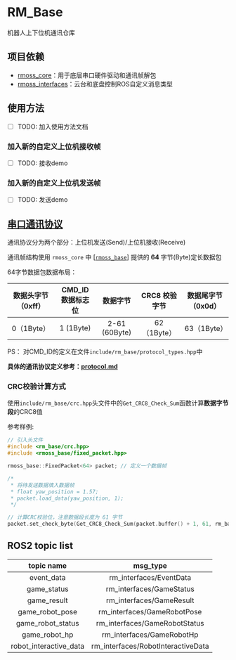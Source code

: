 # RM_Base

机器人上下位机通讯仓库

## 项目依赖

- [rmoss_core](https://github.com/robomaster-oss/rmoss_core)：用于底层串口硬件驱动和通讯帧解包
- [rmoss_interfaces](https://github.com/robomaster-oss/rmoss_interfaces)：云台和底盘控制ROS自定义消息类型

## 使用方法

- [ ] TODO: 加入使用方法文档

### 加入新的自定义上位机接收帧

- [ ] TODO: 接收demo

### 加入新的自定义上位机发送帧

- [ ] TODO: 发送demo

## [串口通讯协议](protocol.md)

通讯协议分为两个部分：上位机发送(Send)/上位机接收(Receive)

通讯帧结构使用 `rmoss_core` 中  \[[`rmoss_base`](https://github.com/robomaster-oss/rmoss_core/tree/humble/rmoss_base)\] 提供的 **64** 字节(Byte)定长数据包

64字节数据包数据布局：

| 数据头字节（0xff） | CMD_ID 数据标志位 |   数据字节    |  CRC8 校验字节   | 数据尾字节（0x0d） |
| :-------------: | :-------------: | :-----------: | :---------: | :----------------: |
|     0（1Byte）   |  1 (1Byte)      | 2-61 (60Byte) | 62（1Byte） |    63（1Byte）     |

PS： 对CMD_ID的定义在文件`include/rm_base/protocol_types.hpp`中

**具体的通讯协议定义参考：[protocol.md](protocol.md)**

### CRC校验计算方式

使用`include/rm_base/crc.hpp`头文件中的`Get_CRC8_Check_Sum`函数计算**数据字节段**的CRC8值

参考样例:

```cpp
// 引入头文件
#include <rm_base/crc.hpp>
#include <rmoss_base/fixed_packet.hpp>

rmoss_base::FixedPacket<64> packet; // 定义一个数据帧

/*
 * 将待发送数据填入数据帧
 * float yaw_position = 1.57;
 * packet.load_data(yaw_position, 1);
 */

// 计算CRC校验位，注意数据段长度为 61 字节
packet.set_check_byte(Get_CRC8_Check_Sum(packet.buffer() + 1, 61, rm_base::CRC8_INIT));

```
## ROS2 topic list

| topic name | msg_type |
| :-------------: | :-------------: | 
|   event_data   | rm_interfaces/EventData |
|   game_status  | rm_interfaces/GameStatus |
|   game_result  | rm_interfaces/GameResult |
|   game_robot_pose  | rm_interfaces/GameRobotPose |
|   game_robot_status| rm_interfaces/GameRobotStatus|
|   game_robot_hp       | rm_interfaces/GameRobotHp |
|   robot_interactive_data | rm_interfaces/RobotInteractiveData |
